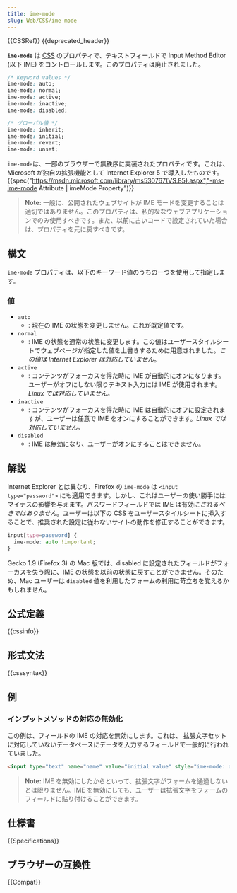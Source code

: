```yaml
---
title: ime-mode
slug: Web/CSS/ime-mode
---
```

{{CSSRef}} {{deprecated_header}}

**`ime-mode`** は [CSS](/ja/docs/Web/CSS) のプロパティで、テキストフィールドで Input Method Editor (以下 IME) をコントロールします。このプロパティは廃止されました。

```css
/* Keyword values */
ime-mode: auto;
ime-mode: normal;
ime-mode: active;
ime-mode: inactive;
ime-mode: disabled;

/* グローバル値 */
ime-mode: inherit;
ime-mode: initial;
ime-mode: revert;
ime-mode: unset;
```

`ime-mode`は、一部のブラウザーで無秩序に実装されたプロパティです。これは、Microsoft が独自の拡張機能として Internet Explorer 5 で導入したものです。{{spec("https://msdn.microsoft.com/library/ms530767(VS.85).aspx","-ms-ime-mode Attribute | imeMode Property")}}

> **Note:** 一般に、公開されたウェブサイトが IME モードを変更することは適切ではありません。このプロパティは、私的ななウェブアプリケーションでのみ使用すべきです。また、以前に古いコードで設定されていた場合は、プロパティを元に戻すべきです。

## 構文

`ime-mode` プロパティは、以下のキーワード値のうちの一つを使用して指定します。

### 値

- `auto`
  - : 現在の IME の状態を変更しません。これが既定値です。
- `normal`
  - : IME の状態を通常の状態に変更します。この値はユーザースタイルシートでウェブページが指定した値を上書きするために用意されました。_この値は Internet Explorer は対応していません_。
- `active`
  - : コンテンツがフォーカスを得た時に IME が自動的にオンになります。ユーザーがオフにしない限りテキスト入力には IME が使用されます。_Linux では対応していません。_
- `inactive`
  - : コンテンツがフォーカスを得た時に IME は自動的にオフに設定されますが、ユーザーは任意で IME をオンにすることができます。_Linux では対応していません。_
- `disabled`
  - : IME は無効になり、ユーザーがオンにすることはできません。

## 解説

Internet Explorer とは異なり、Firefox の `ime-mode` は `<input type="password">` にも適用できます。しかし、これはユーザーの使い勝手にはマイナスの影響を与えます。パスワードフィールドでは IME は有効に*されるべきではありません*。ユーザーは以下の CSS をユーザースタイルシートに挿入することで、推奨された設定に従わないサイトの動作を修正することができます。

```css
input[type=password] {
  ime-mode: auto !important;
}
```

Gecko 1.9 (Firefox 3) の Mac 版では、disabled に設定されたフィールドがフォーカスを失う際に、IME の状態を以前の状態に戻すことができません。そのため、Mac ユーザーは `disabled` 値を利用したフォームの利用に苛立ちを覚えるかもしれません。

## 公式定義

{{cssinfo}}

## 形式文法

{{csssyntax}}

## 例

### インプットメソッドの対応の無効化

この例は、フィールドの IME の対応を無効にします。これは、 拡張文字セットに対応していないデータベースにデータを入力するフィールドで一般的に行われていました。

```html
<input type="text" name="name" value="initial value" style="ime-mode: disabled">
```

> **Note:** IME を無効にしたからといって、拡張文字がフォームを通過しないとは限りません。IME を無効にしても、ユーザーは拡張文字をフォームのフィールドに貼り付けることができます。

## 仕様書

{{Specifications}}

## ブラウザーの互換性

{{Compat}}
